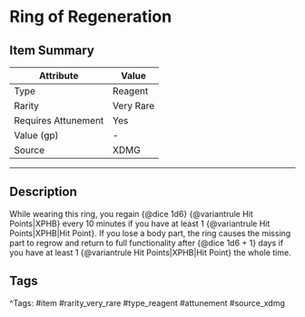 # Ring of Regeneration

## Item Summary

| Attribute            | Value                        |
|----------------------|------------------------------|
| Type                 | Reagent |
| Rarity               | Very Rare             |
| Requires Attunement  | Yes                |
| Value (gp)           | -    |
| Source               | XDMG |

---

## Description

While wearing this ring, you regain {@dice 1d6} {@variantrule Hit Points|XPHB} every 10 minutes if you have at least 1 {@variantrule Hit Points|XPHB|Hit Point}. If you lose a body part, the ring causes the missing part to regrow and return to full functionality after {@dice 1d6 + 1} days if you have at least 1 {@variantrule Hit Points|XPHB|Hit Point} the whole time.

## Tags

^Tags: #item #rarity_very_rare #type_reagent #attunement #source_xdmg